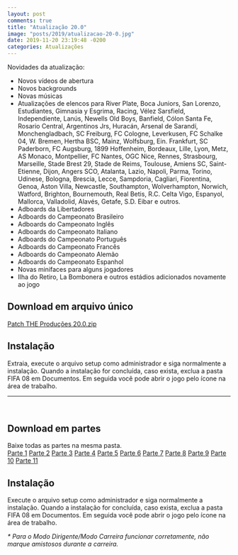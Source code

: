 ```yaml
---
layout: post
comments: true
title: "Atualização 20.0"
image: "posts/2019/atualizacao-20-0.jpg"
date: 2019-11-20 23:19:48 -0200
categories: Atualizações
---
```


Novidades da atualização:
- Novos vídeos de abertura
- Novos backgrounds
- Novas músicas
- Atualizações de elencos para River Plate,
Boca Juniors,
San Lorenzo,
Estudiantes,
Gimnasia y Esgrima,
Racing,
Vélez Sarsfield,
Independiente,
Lanús,
Newells Old Boys,
Banfield,
Cólon Santa Fe,
Rosario Central,
Argentinos Jrs,
Huracán,
Arsenal de Sarandí,
Monchengladbach,
SC Freiburg,
FC Cologne,
Leverkusen,
FC Schalke 04,
W. Bremen,
Hertha BSC,
Mainz,
Wolfsburg,
Ein. Frankfurt,
SC Paderborn,
FC Augsburg,
1899 Hoffenheim,
Bordeaux,
Lille,
Lyon,
Metz,
AS Monaco,
Montpellier,
FC Nantes,
OGC Nice,
Rennes,
Strasbourg,
Marseille,
Stade Brest 29,
Stade de Reims,
Toulouse,
Amiens SC,
Saint-Etienne,
Dijon,
Angers SCO,
Atalanta,
Lazio,
Napoli,
Parma,
Torino,
Udinese,
Bologna,
Brescia,
Lecce,
Sampdoria,
Cagliari,
Fiorentina,
Genoa,
Aston Villa,
Newcastle,
Southampton,
Wolverhampton,
Norwich,
Watford,
Brighton,
Bournemouth,
Real Betis,
R.C. Celta Vigo,
Espanyol,
Mallorca,
Valladolid,
Alavés,
Getafe,
S.D. Eibar e outros.
- Adboards da Libertadores
- Adboards do Campeonato Brasileiro
- Adboards do Campeonato Inglês
- Adboards do Campeonato Italiano
- Adboards do Campeonato Português
- Adboards do Campeonato Francês
- Adboards do Campeonato Alemão
- Adboards do Campeonato Espanhol
- Novas minifaces para alguns jogadores
- Ilha do Retiro, La Bombonera e outros estádios adicionados novamente ao jogo


<h2>Download em arquivo único</h2>
<div class="download">
  <a class="download-button" href="http://bit.ly/2QEoqRG" data-filesize="2.64 GB">
Patch THE Produções 20.0.zip</a>
</div>

<h2>Instalação</h2>
Extraia, execute o arquivo setup como administrador e siga normalmente a instalação.  
Quando a instalação for concluída, caso exista, exclua a pasta FIFA 08 em Documentos.  
Em seguida você pode abrir o jogo pelo ícone na área de trabalho.  

<br>
<hr>
<br>

<h2>Download em partes</h2>
Baixe todas as partes na mesma pasta.
<div class="download">
  <a class="download-button" href="http://bit.ly/2QMu04i" data-filesize="299 MB">Parte 1</a>
  <a class="download-button" href="http://bit.ly/2KICQw6" data-filesize="300 MB">Parte 2</a>
  <a class="download-button" href="http://bit.ly/2s92dBb" data-filesize="300 MB">Parte 3</a>
  <a class="download-button" href="http://bit.ly/34bflUr" data-filesize="300 MB">Parte 4</a>
  <a class="download-button" href="http://bit.ly/2QHdLFY" data-filesize="300 MB">Parte 5</a>
  <a class="download-button" href="http://bit.ly/336xKAb" data-filesize="300 MB">Parte 6</a>
  <a class="download-button" href="http://bit.ly/2rbv0ob" data-filesize="300 MB">Parte 7</a>
  <a class="download-button" href="http://bit.ly/2D9pRzm" data-filesize="300 MB">Parte 8</a>
  <a class="download-button" href="http://bit.ly/2D4CCvp" data-filesize="300 MB">Parte 9</a>
  <a class="download-button" href="http://bit.ly/348NJPz" data-filesize="4 MB">Parte 10</a>
  <a class="download-button" href="http://bit.ly/2XCJ0Ds" data-filesize="1 MB">Parte 11</a>
</div>
<h2>Instalação</h2>
Execute o arquivo setup como administrador e siga normalmente a instalação.  
Quando a instalação for concluída, caso exista, exclua a pasta FIFA 08 em Documentos.  
Em seguida você pode abrir o jogo pelo ícone na área de trabalho.  

<i>* Para o Modo Dirigente/Modo Carreira funcionar corretamente, não marque amistosos durante a carreira.</i>